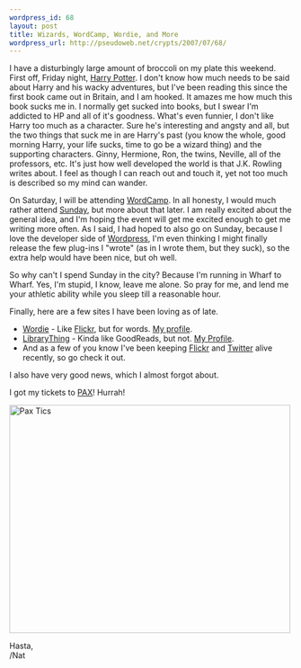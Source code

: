 ```yaml
--- 
wordpress_id: 68
layout: post
title: Wizards, WordCamp, Wordie, and More
wordpress_url: http://pseudoweb.net/crypts/2007/07/68/
---
```

I have a disturbingly large amount of broccoli on my plate this weekend. First off, Friday night, <a href="http://en.wikipedia.org/wiki/Harry_Potter_and_the_Deathly_Hallows">Harry Potter</a>. I don't know how much needs to be said about Harry and his wacky adventures, but I've been reading this since the first book came out in Britain, and I am hooked. It amazes me how much this book sucks me in. I normally get sucked into books, but I swear I'm addicted to HP and all of it's goodness. What's even funnier, I don't like Harry too much as a character. Sure he's interesting and angsty and all, but the two things that suck me in are Harry's past (you know the whole, good morning Harry, your life sucks, time to go be a wizard thing) and the supporting characters. Ginny, Hermione, Ron, the twins, Neville, all of the professors, etc. It's just how well developed the world is that J.K. Rowling writes about. I feel as though I can reach out and touch it, yet not too much is described so my mind can wander.

On Saturday, I will be attending <a href="http://2007.wordcamp.org/">WordCamp</a>. In all honesty, I would much rather attend <a href="http://2007.wordcamp.org/schedule/">Sunday</a>, but more about that later. I am really excited about the general idea, and I'm hoping the event will get me excited enough to get me writing more often. As I said, I had hoped to also go on Sunday, because I love the developer side of <a href="http://wordpress.org/">Wordpress</a>, I'm even thinking I might finally release the few plug-ins I "wrote" (as in I wrote them, but they suck), so the extra help would have been nice, but oh well.
<!--more-->
So why can't I spend Sunday in the city? Because I'm running in Wharf to Wharf.  Yes, I'm stupid, I know, leave me alone. So pray for me, and lend me your athletic ability while you sleep till a reasonable hour.

Finally, here are a few sites I have been loving as of late.
<ul>
	<li><a href="http://www.wordie.org/">Wordie</a> - Like <a href="http://www.flickr.com/">Flickr</a>, but for words. <a href="http://www.wordie.org/people/icco">My profile</a>.</li>
	<li><a href="http://www.librarything.com/">LibraryThing</a> - Kinda like GoodReads, but not. <a href="http://www.librarything.com/profile/icco">My Profile</a>.</li>
	<li>And as a few of you know I've been keeping <a href="http://www.flickr.com/photos/icco/">Flickr</a> and <a href="http://twitter.com/icco">Twitter</a> alive recently, so go check it out.</li>
</ul>
I also have very good news, which I almost forgot about.

I got my tickets to <a href="http://www.pennyarcadeexpo.com/">PAX</a>! Hurrah!

<a href="http://www.flickr.com/photos/icco/857024166/" title="Photo Sharing"><img src="http://farm2.static.flickr.com/1126/857024166_26dcfd3053.jpg" width="500" height="406" alt="Pax Tics" /></a>

Hasta,  
/Nat
